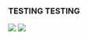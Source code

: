 ### TESTING TESTING 
![](https://f2.toyhou.se/file/f2-toyhou-se/images/57833437_lxokfieZMYFhWgy.png)
[<img src="https://f2.toyhou.se/file/f2-toyhou-se/images/57833437_lxokfieZMYFhWgy.png">](https://f2.toyhou.se/file/f2-toyhou-se/images/57833437_lxokfieZMYFhWgy.png)
<!--
**FeelingKoi/feelingkoi** is a ✨ _special_ ✨ repository because its `README.md` (this file) appears on your GitHub profile.

Here are some ideas to get you started:

- 🔭 I’m currently working on ...
- 🌱 I’m currently learning ...
- 👯 I’m looking to collaborate on ...
- 🤔 I’m looking for help with ...
- 💬 Ask me about ...
- 📫 How to reach me: ...
- 😄 Pronouns: ...
- ⚡ Fun fact: ...
-->
